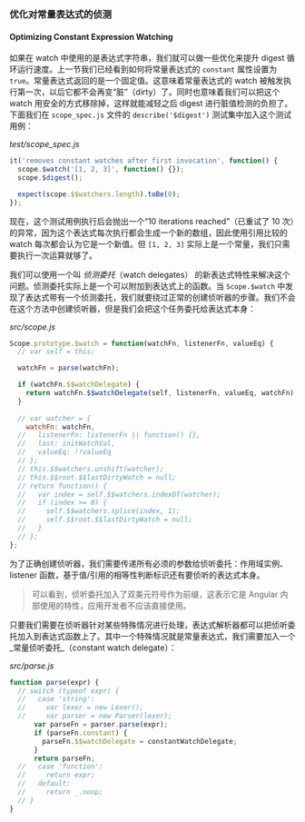 ### 优化对常量表达式的侦测

#### Optimizing Constant Expression Watching

如果在 watch 中使用的是表达式字符串，我们就可以做一些优化来提升 digest 循环运行速度。上一节我们已经看到如何将常量表达式的 `constant` 属性设置为 `true`。常量表达式返回的是一个固定值。这意味着常量表达式的 watch 被触发执行第一次，以后它都不会再变“脏”（dirty）了。同时也意味着我们可以把这个 watch 用安全的方式移除掉，这样就能减轻之后 digest 进行脏值检测的负担了。下面我们在 `scope_spec.js` 文件的 `describe('$digest')` 测试集中加入这个测试用例：

_test/scope\_spec.js_

```js
it('removes constant watches after first invocation', function() {
  scope.$watch('[1, 2, 3]', function() {});
  scope.$digest();

  expect(scope.$$watchers.length).toBe(0);
});
```

现在，这个测试用例执行后会抛出一个“10 iterations reached”（已重试了 10 次）的异常，因为这个表达式每次执行都会生成一个新的数组，因此使用引用比较的 watch 每次都会认为它是一个新值。但 `[1, 2, 3]` 实际上是一个常量，我们只需要执行一次运算就够了。

我们可以使用一个叫 _侦测委托_（watch delegates） 的新表达式特性来解决这个问题。侦测委托实际上是一个可以附加到表达式上的函数。当 `Scope.$watch` 中发现了表达式带有一个侦测委托，我们就要绕过正常的创建侦听器的步骤。我们不会在这个方法中创建侦听器，但是我们会把这个任务委托给表达式本身：

_src/scope.js_

```js
Scope.prototype.$watch = function(watchFn, listenerFn, valueEq) {
  // var self = this;

  watchFn = parse(watchFn);

  if (watchFn.$$watchDelegate) {
    return watchFn.$$watchDelegate(self, listenerFn, valueEq, watchFn);
  }
  
  // var watcher = {
    watchFn: watchFn,
  //   listenerFn: listenerFn || function() {},
  //   last: initWatchVal,
  //   valueEq: !!valueEq
  // };
  // this.$$watchers.unshift(watcher);
  // this.$$root.$$lastDirtyWatch = null;
  // return function() {
  //   var index = self.$$watchers.indexOf(watcher);
  //   if (index >= 0) {
  //     self.$$watchers.splice(index, 1);
  //     self.$$root.$$lastDirtyWatch = null;
  //   }
  // };
};
```

为了正确创建侦听器，我们需要传递所有必须的参数给侦听委托：作用域实例、listener 函数，基于值/引用的相等性判断标识还有要侦听的表达式本身。

> 可以看到，侦听委托加入了双美元符号作为前缀，这表示它是 Angular 内部使用的特性，应用开发者不应该直接使用。

只要我们需要在侦听器针对某些特殊情况进行处理，表达式解析器都可以把侦听委托加入到表达式函数上了。其中一个特殊情况就是常量表达式，我们需要加入一个_常量侦听委托_（constant watch delegate）：

_src/parse.js_

```js
function parse(expr) {
  // switch (typeof expr) {
  //   case 'string':
  //     var lexer = new Lexer();
  //     var parser = new Parser(lexer);
      var parseFn = parser.parse(expr);
      if (parseFn.constant) {
        parseFn.$$watchDelegate = constantWatchDelegate;
      }
      return parseFn;
  //   case 'function':
  //     return expr;
  //   default:
  //     return _.noop;
  // }
}
```